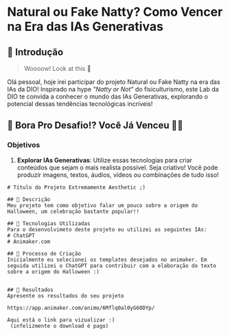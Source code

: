 # Natural ou Fake Natty? Como Vencer na Era das IAs Generativas

## 🚀 Introdução

> Woooow! Look at this 👀

Olá pessoal, hoje irei participar do projeto Natural ou Fake Natty na era das IAs da DIO! Inspirado na hype _"Natty or Not"_ do fisiculturismo, este Lab da DIO te convida a conhecer o mundo das IAs Generativas, explorando o potencial dessas tendências tecnológicas incríveis!

## 🎯 Bora Pro Desafio!? Você Já Venceu 💪🤓

### Objetivos

1. **Explorar IAs Generativas**: Utilize essas tecnologias para criar conteúdos que sejam o mais realista possível. Seja criativo! Você pode produzir imagens, textos, áudios, vídeos ou combinações de tudo isso!

```Origem e Desenvolvimento do Halloween
# Título do Projeto Extremamente Aesthetic ;)

## 📒 Descrição
Meu projeto tem como objetivo falar um pouco sobre a origem do Halloween, um celebração bastante popular!!

## 🤖 Tecnologias Utilizadas
Para o desenvolvimeto deste projeto eu utilizei as seguintes IAs:
# ChatGPT
# Animaker.com

## 🧐 Processo de Criação
Inicialmente eu selecionei os templates desejados no animaker. Em seguida utilizei o ChatGPT para contribuir com a elaboração do texto sobre a origem do Halloween :)


## 🚀 Resultados
Apresente os resultados do seu projeto

https://app.animaker.com/animo/6Mflq0al0yG60DYp/

Aqui está o link para vizualizar :)
 (infelizmente o download é pago) 
```


